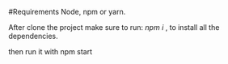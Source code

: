#Requirements
Node, npm or yarn.

After clone the project make sure to run: *npm i* , to install all the dependencies.

then run it with npm start
